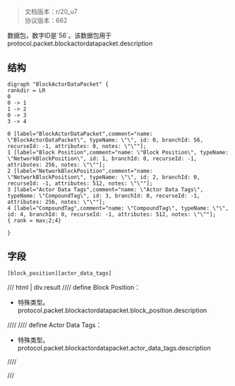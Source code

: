 # <!-- md:samp BlockActorDataPacket -->

> 文档版本：r/20_u7<br/>协议版本：662

<!-- md:samp BlockActorDataPacket -->数据包，数字ID是`56`。该数据包用于protocol.packet.blockactordatapacket.description

## 结构

```viz
digraph "BlockActorDataPacket" {
rankdir = LR
0
0 -> 1
1 -> 2
0 -> 3
3 -> 4

0 [label="BlockActorDataPacket",comment="name: \"BlockActorDataPacket\", typeName: \"\", id: 0, branchId: 56, recurseId: -1, attributes: 0, notes: \"\""];
1 [label="Block Position",comment="name: \"Block Position\", typeName: \"NetworkBlockPosition\", id: 1, branchId: 0, recurseId: -1, attributes: 256, notes: \"\""];
2 [label="NetworkBlockPosition",comment="name: \"NetworkBlockPosition\", typeName: \"\", id: 2, branchId: 0, recurseId: -1, attributes: 512, notes: \"\""];
3 [label="Actor Data Tags",comment="name: \"Actor Data Tags\", typeName: \"CompoundTag\", id: 3, branchId: 0, recurseId: -1, attributes: 256, notes: \"\""];
4 [label="CompoundTag",comment="name: \"CompoundTag\", typeName: \"\", id: 4, branchId: 0, recurseId: -1, attributes: 512, notes: \"\""];
{ rank = max;2;4}

}

```

## 字段

```title='BlockActorDataPacket'
[block_position][actor_data_tags]
```

/// html | div.result
//// define
Block Position：[<!-- md:samp NetworkBlockPosition -->](../types/networkblockposition.md)

- 特殊类型。protocol.packet.blockactordatapacket.block_position.description


////
//// define
Actor Data Tags：[<!-- md:samp CompoundTag -->](../types/compoundtag.md)

- 特殊类型。protocol.packet.blockactordatapacket.actor_data_tags.description


////

///

